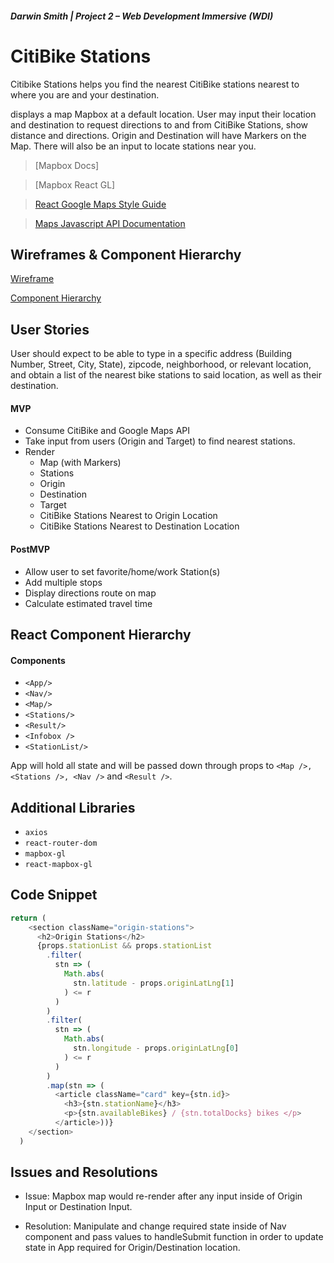 
##### Darwin Smith | Project 2 – Web Development Immersive (WDI)

 **CitiBike Stations**
=========================


Citibike Stations helps you find the nearest CitiBike stations nearest to where you are and your destination.



displays a map Mapbox at a default location. User may input their location and destination to request directions to and from CitiBike Stations, show distance and directions. Origin and Destination will have Markers on the Map. There will also be an input to locate stations near you.

>[Mapbox Docs]

>[Mapbox React GL]

>[React Google Maps Style Guide](https://tomchentw.github.io/react-google-maps/#introduction)


> [Maps Javascript API Documentation](https://developers.google.com/maps/documentation/javascript/tutorial)

## Wireframes & Component Hierarchy

[Wireframe](https://github.com/darwin911/citiBike-React/blob/master/src/assets/images/citibike-wireframe.jpg)

[Component Hierarchy](https://github.com/darwin911/citiBike-React/blob/master/src/assets/images/citibike-component-hierarchy.jpg)

## User Stories

User should expect to be able to type in a specific address (Building Number, Street, City, State), zipcode, neighborhood, or relevant location, and obtain a list of the nearest bike stations to said location, as well as their destination.

#### MVP
- Consume CitiBike and Google Maps API
- Take input from users (Origin and Target) to find nearest stations.
- Render
  * Map (with Markers)
  * Stations
  * Origin
  * Destination
  * Target
  * CitiBike Stations Nearest to Origin Location
  * CitiBike Stations Nearest to Destination Location

#### PostMVP

- Allow user to set favorite/home/work Station(s) 
- Add multiple stops
- Display directions route on map
- Calculate estimated travel time

## React Component Hierarchy

#### Components
 - `<App/>`
 - `<Nav/>`
 - `<Map/>`
 - `<Stations/>`
 - `<Result/>`
 - `<Infobox />`
 - `<StationList/>`

App will hold all state and will be passed down through props to `<Map />, <Stations />, <Nav />` and `<Result />`.

## Additional Libraries

- `axios`
- `react-router-dom`
- `mapbox-gl`
- `react-mapbox-gl`

## Code Snippet

```javascript
return (
    <section className="origin-stations">
      <h2>Origin Stations</h2>
      {props.stationList && props.stationList
        .filter(
          stn => (
            Math.abs(
              stn.latitude - props.originLatLng[1]
            ) <= r
          )
        )
        .filter(
          stn => (
            Math.abs(
              stn.longitude - props.originLatLng[0]
            ) <= r
          )
        )
        .map(stn => (
          <article className="card" key={stn.id}>
            <h3>{stn.stationName}</h3>
            <p>{stn.availableBikes} / {stn.totalDocks} bikes </p>
          </article>))}
    </section>
  )
```

## Issues and Resolutions

* Issue: Mapbox map would re-render after any input inside of Origin Input or Destination Input. 

- Resolution: Manipulate and change required state inside of Nav component and pass values to handleSubmit function in order to update state in App required for Origin/Destination location. 